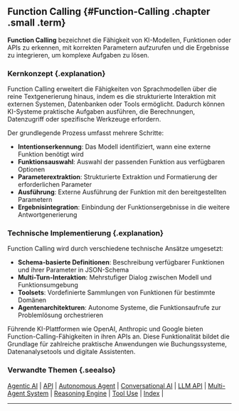 ## Function Calling {#Function-Calling .chapter .small .term}

**Function Calling** bezeichnet die Fähigkeit von KI-Modellen, Funktionen oder APIs zu erkennen, mit korrekten Parametern aufzurufen und die Ergebnisse zu integrieren, um komplexe Aufgaben zu lösen.

### Kernkonzept {.explanation}

Function Calling erweitert die Fähigkeiten von Sprachmodellen über die reine Textgenerierung hinaus, indem es die strukturierte Interaktion mit externen Systemen, Datenbanken oder Tools ermöglicht.
Dadurch können KI-Systeme praktische Aufgaben ausführen, die Berechnungen, Datenzugriff oder spezifische Werkzeuge erfordern.

Der grundlegende Prozess umfasst mehrere Schritte:

- **Intentionserkennung**: Das Modell identifiziert, wann eine externe Funktion benötigt wird
- **Funktionsauswahl**: Auswahl der passenden Funktion aus verfügbaren Optionen
- **Parameterextraktion**: Strukturierte Extraktion und Formatierung der erforderlichen Parameter
- **Ausführung**: Externe Ausführung der Funktion mit den bereitgestellten Parametern
- **Ergebnisintegration**: Einbindung der Funktionsergebnisse in die weitere Antwortgenerierung

### Technische Implementierung {.explanation}

Function Calling wird durch verschiedene technische Ansätze umgesetzt:

- **Schema-basierte Definitionen**: Beschreibung verfügbarer Funktionen und ihrer Parameter in JSON-Schema
- **Multi-Turn-Interaktion**: Mehrstufiger Dialog zwischen Modell und Funktionsumgebung
- **Toolsets**: Vordefinierte Sammlungen von Funktionen für bestimmte Domänen
- **Agentenarchitekturen**: Autonome Systeme, die Funktionsaufrufe zur Problemlösung orchestrieren

Führende KI-Plattformen wie OpenAI, Anthropic und Google bieten Function-Calling-Fähigkeiten in ihren APIs an.
Diese Funktionalität bildet die Grundlage für zahlreiche praktische Anwendungen wie Buchungssysteme, Datenanalysetools und digitale Assistenten.

### Verwandte Themen {.seealso}

[Agentic AI](#Agentic-AI) |
[API](#API) |
[Autonomous Agent](#Autonomous-Agent) |
[Conversational AI](#Conversational-AI) |
[LLM API](#LLM-API) |
[Multi-Agent System](#Multi-Agent-System) |
[Reasoning Engine](#Reasoning-Engine) |
[Tool Use](#Tool-Use) |
[Index](#Index) |

----


